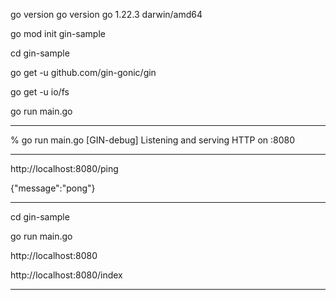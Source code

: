 
go version
go version go 1.22.3 darwin/amd64

go mod init gin-sample

cd gin-sample

go get -u github.com/gin-gonic/gin

go get -u io/fs

go run main.go

---

% go run main.go
[GIN-debug] Listening and serving HTTP on :8080

---

http://localhost:8080/ping

{"message":"pong"}

---

cd gin-sample

go run main.go

http://localhost:8080

http://localhost:8080/index

---
